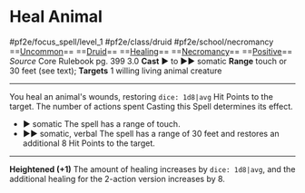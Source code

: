 # Heal Animal
#pf2e/focus_spell/level_1 #pf2e/class/druid #pf2e/school/necromancy 
==[Uncommon](Uncommon.md)== ==[Druid](Druid.md)== ==[Healing](Healing.md)== ==[Necromancy](Necromancy.md)== ==[Positive](Positive.md)==
*Source* Core Rulebook pg. 399 3.0
**Cast** ► to ►► somatic
**Range** touch or 30 feet (see text); **Targets** 1 willing living animal creature

---
You heal an animal's wounds, restoring `dice: 1d8|avg` Hit Points to the target. The number of actions spent Casting this Spell determines its effect.
- ► somatic The spell has a range of touch.
- ►► somatic, verbal The spell has a range of 30 feet and restores an additional 8 Hit Points to the target.

<hr>

**Heightened (+1)** The amount of healing increases by `dice: 1d8|avg`, and the additional healing for the 2-action version increases by 8.